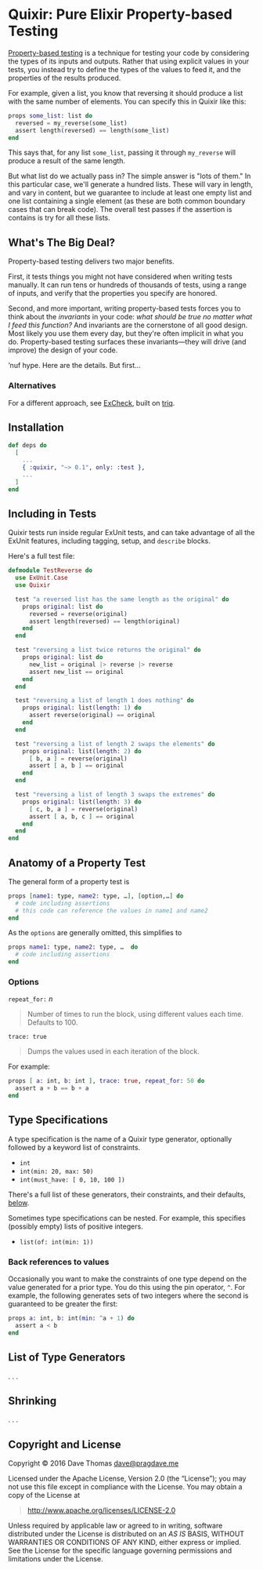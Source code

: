# Quixir: Pure Elixir Property-based Testing

[Property-based
testing](http://blog.jessitron.com/2013/04/property-based-testing-what-is-it.html)
is a technique for testing your code by considering the types of its
inputs and outputs. Rather that using explicit values in your tests,
you instead try to define the types of the values to feed it, and the
properties of the results produced.

For example, given a list, you know that reversing it should produce a
list with the same number of elements. You can specify this in Quixir
like this:

~~~ elixir
props some_list: list do
  reversed = my_reverse(some_list)
  assert length(reversed) == length(some_list)
end
~~~

This says that, for any list `some_list`, passing it through
`my_reverse` will produce a result of the same length.

But what list do we actually pass in? The simple answer is "lots of
them." In this particular case, we'll generate a hundred lists. These
will vary in length, and vary in content, but we guarantee to include
at least one empty list and one list containing a single element (as these
are both common boundary cases that can break code). The overall test
passes if the assertion is contains is try for all these lists.

## What's The Big Deal?

Property-based testing delivers two major benefits.

First, it tests things you might not have considered when writing
tests manually. It can run tens or hundreds of thousands of tests,
using a range of inputs, and verify that the properties you specify
are honored.

Second, and more important, writing property-based tests forces you to
think about the _invariants_ in your code: _what should be true no
matter what I feed this function?_ And invariants are the cornerstone
of all good design. Most likely you use them every day, but they're
often implicit in what you do. Property-based testing surfaces these
invariants—they will drive (and improve) the design of your code.

’nuf hype. Here are the details. But first…

### Alternatives

For a different approach, see
[ExCheck](https://github.com/parroty/excheck), built on
[triq](https://github.com/krestenkrab/triq).

## Installation

~~~ elixir
def deps do
  [
    ...
    { :quixir, "~> 0.1", only: :test },
    ...
  ]
end
~~~

## Including in Tests

Quixir tests run inside regular ExUnit tests, and can take advantage
of all the ExUnit features, including tagging, setup, and `describe`
blocks.

Here's a full test file:

~~~ elixir
defmodule TestReverse do
  use ExUnit.Case
  use Quixir

  test "a reversed list has the same length as the original" do
    props original: list do
      reversed = reverse(original)
      assert length(reversed) == length(original)
    end
  end

  test "reversing a list twice returns the original" do
    props original: list do
      new_list = original |> reverse |> reverse
      assert new_list == original
    end
  end

  test "reversing a list of length 1 does nothing" do
    props original: list(length: 1) do
      assert reverse(original) == original
    end
  end

  test "reversing a list of length 2 swaps the elements" do
    props original: list(length: 2) do
      [ b, a ] = reverse(original)
      assert [ a, b ] == original
    end
  end

  test "reversing a list of length 3 swaps the extremes" do
    props original: list(length: 3) do
      [ c, b, a ] = reverse(original)
      assert [ a, b, c ] == original
    end
  end
end
~~~

## Anatomy of a Property Test

The general form of a property test is

~~~ elixir
props [name1: type, name2: type, …], [option,…] do
  # code including assertions
  # this code can reference the values in name1 and name2
end
~~~

As the `options` are generally omitted, this simplifies to

~~~ elixir
props name1: type, name2: type, …  do
  # code including assertions
end
~~~

### Options

`repeat_for:` _n_

> Number of times to run the block, using different values each time.
  Defaults to 100.

`trace: true`

> Dumps the values used in each iteration of the block.

For example:

~~~ elixir
props [ a: int, b: int ], trace: true, repeat_for: 50 do
  assert a + b == b + a
end
~~~

## Type Specifications

A type specification is the name of a Quixir type generator,
optionally followed by a keyword list of constraints.

* `int`
* `int(min: 20, max: 50)`
* `int(must_have: [ 0, 10, 100 ])`

There's a full list of these generators, their constraints, and their
defaults, [below](#list-of-type-generators).

Sometimes type specifications can be nested. For example, this
specifies (possibly empty) lists of positive integers.

* `list(of: int(min: 1))`

### Back references to values

Occasionally you want to make the constraints of one type depend on
the value generated for a prior type. You do this using the pin
operator, `^`. For example, the following generates sets of two
integers where the second is guaranteed to be greater the first:

~~~ elixir
props a: int, b: int(min: ^a + 1) do
  assert a < b
end
~~~

## List of Type Generators

. . .

## Shrinking

. . .


## Copyright and License

Copyright © 2016 Dave Thomas <dave@pragdave.me>

Licensed under the Apache License, Version 2.0 (the “License”);
you may not use this file except in compliance with the License.
You may obtain a copy of the License at

> http://www.apache.org/licenses/LICENSE-2.0

Unless required by applicable law or agreed to in writing, software
distributed under the License is distributed on an _AS IS_ BASIS,
WITHOUT WARRANTIES OR CONDITIONS OF ANY KIND, either express or implied.
See the License for the specific language governing permissions and
limitations under the License.


